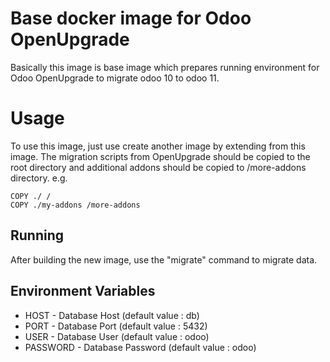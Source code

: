 # Base docker image for Odoo OpenUpgrade
Basically this image is base image which prepares running environment for Odoo OpenUpgrade to migrate odoo 10 to odoo 11.

# Usage
To use this image, just use create another image by extending from this image. The migration scripts from OpenUpgrade should be copied to the root directory and additional addons should be copied to /more-addons directory. e.g.

    COPY ./ /
    COPY ./my-addons /more-addons

## Running
After building the new image, use the "migrate" command to migrate data.

## Environment Variables
* HOST - Database Host (default value : db)
* PORT - Database Port (default value : 5432)
* USER - Database User (default value : odoo)
* PASSWORD - Database Password (default value : odoo)
